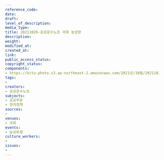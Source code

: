 ```yaml
---
reference_code: 
date: 
draft: 
level_of_description: 
media_type: 
title: 20211026-공공운수노조 국회 농성장
description: 
weight: 
modified_at: 
created_at: 
link: 
public_access_status: 
copyright_status: 
components:
- https://kctu-photo.s3.ap-northeast-2.amazonaws.com/2021년/10월/20211026-공공운수노조+국회+농성장/_5D40628.jpg
tags:
- 
creators:
- 공공운수노조
subjects:
- 공공부문
- 정치정책
sources:
- 
venues:
- 국회
events:
- 농성투쟁
culture_workers:
- 
issues:
- 
---
```

